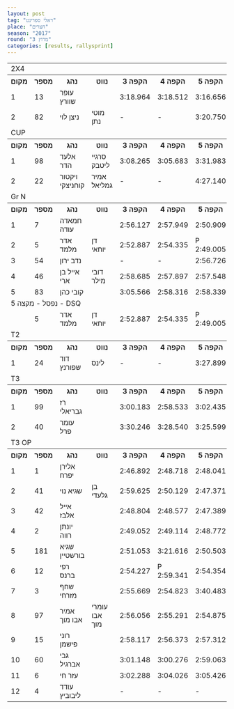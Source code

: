 ```yaml
---
layout: post
tag: "ראלי ספרינט"
place: "חצרים"
season: "2017"
round: "מרוץ 3"
categories: [results, rallysprint]
---
```

<table class="line_color">
    <tr>
        <td colspan="99" class="title_font">2X4</td>
    </tr>
    <tr class="rnkh_bkcolor">
        <th class="rnkh_font">מקום</th>
        <th class="rnkh_font">מספר</th>
        <th class="rnkh_font">נהג</th>
        <th class="rnkh_font">נווט</th>
        <th class="rnkh_font">הקפה 3</th>
        <th class="rnkh_font">הקפה 4</th>
        <th class="rnkh_font">הקפה 5</th>
        <th class="rnkh_font">זמן</th>
        <th class="rnkh_font">פער</th>
    </tr>
    <tr class="rnk_bkcolor">
        <td class="rnk_font">1</td>
        <td class="rnk_font">13</td>
        <td class="rnk_font">עופר שוורץ</td>
        <td class="rnk_font"></td>
        <td class="rnk_font">3:18.964</td>
        <td class="rnk_font">3:18.512</td>
        <td class="rnk_font">3:16.656</td>
        <td class="rnk_font">3:16.656</td>
        <td class="rnk_font">-</td>
    </tr>
    <tr class="rnk_bkcolor">
        <td class="rnk_font">2</td>
        <td class="rnk_font">82</td>
        <td class="rnk_font">ניצן לוי</td>
        <td class="rnk_font">מוטי נתן</td>
        <td class="rnk_font">-</td>
        <td class="rnk_font">-</td>
        <td class="rnk_font">3:20.750</td>
        <td class="rnk_font">3:20.750</td>
        <td class="rnk_font">4.094</td>
    </tr>
    <tr>
        <td colspan="99" class="title_font">CUP</td>
    </tr>
    <tr class="rnkh_bkcolor">
        <th class="rnkh_font">מקום</th>
        <th class="rnkh_font">מספר</th>
        <th class="rnkh_font">נהג</th>
        <th class="rnkh_font">נווט</th>
        <th class="rnkh_font">הקפה 3</th>
        <th class="rnkh_font">הקפה 4</th>
        <th class="rnkh_font">הקפה 5</th>
        <th class="rnkh_font">זמן</th>
        <th class="rnkh_font">פער</th>
    </tr>
    <tr class="rnk_bkcolor">
        <td class="rnk_font">1</td>
        <td class="rnk_font">98</td>
        <td class="rnk_font">אלעד הדר</td>
        <td class="rnk_font">סרגיי ליטבק</td>
        <td class="rnk_font">3:08.265</td>
        <td class="rnk_font">3:05.683</td>
        <td class="rnk_font">3:31.983</td>
        <td class="rnk_font">3:05.683</td>
        <td class="rnk_font">-</td>
    </tr>
    <tr class="rnk_bkcolor">
        <td class="rnk_font">2</td>
        <td class="rnk_font">22</td>
        <td class="rnk_font">ויקטור קוחניצקי</td>
        <td class="rnk_font">אמיר גמליאל</td>
        <td class="rnk_font">-</td>
        <td class="rnk_font">-</td>
        <td class="rnk_font">4:27.140</td>
        <td class="rnk_font">4:27.140</td>
        <td class="rnk_font">1:21.457</td>
    </tr>
    <tr>
        <td colspan="99" class="title_font">Gr N</td>
    </tr>
    <tr class="rnkh_bkcolor">
        <th class="rnkh_font">מקום</th>
        <th class="rnkh_font">מספר</th>
        <th class="rnkh_font">נהג</th>
        <th class="rnkh_font">נווט</th>
        <th class="rnkh_font">הקפה 3</th>
        <th class="rnkh_font">הקפה 4</th>
        <th class="rnkh_font">הקפה 5</th>
        <th class="rnkh_font">זמן</th>
        <th class="rnkh_font">פער</th>
    </tr>
    <tr class="rnk_bkcolor">
        <td class="rnk_font">1</td>
        <td class="rnk_font">7</td>
        <td class="rnk_font">חמאדה עודה</td>
        <td class="rnk_font"></td>
        <td class="rnk_font">2:56.127</td>
        <td class="rnk_font">2:57.949</td>
        <td class="rnk_font">2:50.909</td>
        <td class="rnk_font">2:50.909</td>
        <td class="rnk_font">-</td>
    </tr>
    <tr class="rnk_bkcolor">
        <td class="rnk_font">2</td>
        <td class="rnk_font">5</td>
        <td class="rnk_font">אדר מלמד</td>
        <td class="rnk_font">דן יוחאי</td>
        <td class="rnk_font">2:52.887</td>
        <td class="rnk_font">2:54.335</td>
        <td class="rnk_font penalty">P 2:49.005</td>
        <td class="rnk_font">2:52.887</td>
        <td class="rnk_font">1.978</td>
    </tr>
    <tr class="rnk_bkcolor">
        <td class="rnk_font">3</td>
        <td class="rnk_font">54</td>
        <td class="rnk_font">נדב ירון</td>
        <td class="rnk_font"></td>
        <td class="rnk_font">-</td>
        <td class="rnk_font">-</td>
        <td class="rnk_font">2:56.726</td>
        <td class="rnk_font">2:56.726</td>
        <td class="rnk_font">5.817</td>
    </tr>
    <tr class="rnk_bkcolor">
        <td class="rnk_font">4</td>
        <td class="rnk_font">46</td>
        <td class="rnk_font">אייל בן ארי</td>
        <td class="rnk_font">דובי מילר</td>
        <td class="rnk_font">2:58.685</td>
        <td class="rnk_font">2:57.897</td>
        <td class="rnk_font">2:57.548</td>
        <td class="rnk_font">2:57.548</td>
        <td class="rnk_font">6.639</td>
    </tr>
    <tr class="rnk_bkcolor">
        <td class="rnk_font">5</td>
        <td class="rnk_font">83</td>
        <td class="rnk_font">קובי כהן</td>
        <td class="rnk_font"></td>
        <td class="rnk_font">3:05.566</td>
        <td class="rnk_font">2:58.316</td>
        <td class="rnk_font">2:58.339</td>
        <td class="rnk_font">2:58.316</td>
        <td class="rnk_font">7.407</td>
    </tr>
    <tr>
        <td colspan="99" class="subtitle_font">נפסל - מקצה 5 - DSQ</td>
    </tr>
    <tr class="rnk_bkcolor">
        <td class="rnk_font"></td>
        <td class="rnk_font">5</td>
        <td class="rnk_font">אדר מלמד</td>
        <td class="rnk_font">דן יוחאי</td>
        <td class="rnk_font">2:52.887</td>
        <td class="rnk_font">2:54.335</td>
        <td class="rnk_font penalty">P 2:49.005</td>
        <td class="rnk_font">2:52.887</td>
        <td class="rnk_font">-</td>
    </tr>
    <tr>
        <td colspan="99" class="title_font">T2</td>
    </tr>
    <tr class="rnkh_bkcolor">
        <th class="rnkh_font">מקום</th>
        <th class="rnkh_font">מספר</th>
        <th class="rnkh_font">נהג</th>
        <th class="rnkh_font">נווט</th>
        <th class="rnkh_font">הקפה 3</th>
        <th class="rnkh_font">הקפה 4</th>
        <th class="rnkh_font">הקפה 5</th>
        <th class="rnkh_font">זמן</th>
        <th class="rnkh_font">פער</th>
    </tr>
    <tr class="rnk_bkcolor">
        <td class="rnk_font">1</td>
        <td class="rnk_font">24</td>
        <td class="rnk_font">דוד שפורנץ</td>
        <td class="rnk_font">לינס</td>
        <td class="rnk_font">-</td>
        <td class="rnk_font">-</td>
        <td class="rnk_font">3:27.899</td>
        <td class="rnk_font">3:27.899</td>
        <td class="rnk_font">-</td>
    </tr>
    <tr>
        <td colspan="99" class="title_font">T3</td>
    </tr>
    <tr class="rnkh_bkcolor">
        <th class="rnkh_font">מקום</th>
        <th class="rnkh_font">מספר</th>
        <th class="rnkh_font">נהג</th>
        <th class="rnkh_font">נווט</th>
        <th class="rnkh_font">הקפה 3</th>
        <th class="rnkh_font">הקפה 4</th>
        <th class="rnkh_font">הקפה 5</th>
        <th class="rnkh_font">זמן</th>
        <th class="rnkh_font">פער</th>
    </tr>
    <tr class="rnk_bkcolor">
        <td class="rnk_font">1</td>
        <td class="rnk_font">99</td>
        <td class="rnk_font">רז גבריאלי</td>
        <td class="rnk_font"></td>
        <td class="rnk_font">3:00.183</td>
        <td class="rnk_font">2:58.533</td>
        <td class="rnk_font">3:02.435</td>
        <td class="rnk_font">2:58.533</td>
        <td class="rnk_font">-</td>
    </tr>
    <tr class="rnk_bkcolor">
        <td class="rnk_font">2</td>
        <td class="rnk_font">40</td>
        <td class="rnk_font">עומר פרל</td>
        <td class="rnk_font"></td>
        <td class="rnk_font">3:30.246</td>
        <td class="rnk_font">3:28.540</td>
        <td class="rnk_font">3:25.599</td>
        <td class="rnk_font">3:25.599</td>
        <td class="rnk_font">27.066</td>
    </tr>
    <tr>
        <td colspan="99" class="title_font">T3 OP</td>
    </tr>
    <tr class="rnkh_bkcolor">
        <th class="rnkh_font">מקום</th>
        <th class="rnkh_font">מספר</th>
        <th class="rnkh_font">נהג</th>
        <th class="rnkh_font">נווט</th>
        <th class="rnkh_font">הקפה 3</th>
        <th class="rnkh_font">הקפה 4</th>
        <th class="rnkh_font">הקפה 5</th>
        <th class="rnkh_font">זמן</th>
        <th class="rnkh_font">פער</th>
    </tr>
    <tr class="rnk_bkcolor">
        <td class="rnk_font">1</td>
        <td class="rnk_font">1</td>
        <td class="rnk_font">אלירן יפרח</td>
        <td class="rnk_font"></td>
        <td class="rnk_font">2:46.892</td>
        <td class="rnk_font">2:48.718</td>
        <td class="rnk_font">2:48.041</td>
        <td class="rnk_font">2:46.892</td>
        <td class="rnk_font">-</td>
    </tr>
    <tr class="rnk_bkcolor">
        <td class="rnk_font">2</td>
        <td class="rnk_font">41</td>
        <td class="rnk_font">שגיא נוי</td>
        <td class="rnk_font">בן גלעדי</td>
        <td class="rnk_font">2:59.625</td>
        <td class="rnk_font">2:50.129</td>
        <td class="rnk_font">2:47.371</td>
        <td class="rnk_font">2:47.371</td>
        <td class="rnk_font">0.479</td>
    </tr>
    <tr class="rnk_bkcolor">
        <td class="rnk_font">3</td>
        <td class="rnk_font">42</td>
        <td class="rnk_font">אייל אלבז</td>
        <td class="rnk_font"></td>
        <td class="rnk_font">2:48.804</td>
        <td class="rnk_font">2:48.577</td>
        <td class="rnk_font">2:47.389</td>
        <td class="rnk_font">2:47.389</td>
        <td class="rnk_font">0.497</td>
    </tr>
    <tr class="rnk_bkcolor">
        <td class="rnk_font">4</td>
        <td class="rnk_font">2</td>
        <td class="rnk_font">יונתן רווה</td>
        <td class="rnk_font"></td>
        <td class="rnk_font">2:49.052</td>
        <td class="rnk_font">2:49.114</td>
        <td class="rnk_font">2:48.772</td>
        <td class="rnk_font">2:48.772</td>
        <td class="rnk_font">1.880</td>
    </tr>
    <tr class="rnk_bkcolor">
        <td class="rnk_font">5</td>
        <td class="rnk_font">181</td>
        <td class="rnk_font">שגיא בורשטיין</td>
        <td class="rnk_font"></td>
        <td class="rnk_font">2:51.053</td>
        <td class="rnk_font">3:21.616</td>
        <td class="rnk_font">2:50.503</td>
        <td class="rnk_font">2:50.503</td>
        <td class="rnk_font">3.611</td>
    </tr>
    <tr class="rnk_bkcolor">
        <td class="rnk_font">6</td>
        <td class="rnk_font">12</td>
        <td class="rnk_font">רפי ברנס</td>
        <td class="rnk_font"></td>
        <td class="rnk_font">2:54.227</td>
        <td class="rnk_font penalty">P 2:59.341</td>
        <td class="rnk_font">2:54.354</td>
        <td class="rnk_font">2:54.227</td>
        <td class="rnk_font">7.335</td>
    </tr>
    <tr class="rnk_bkcolor">
        <td class="rnk_font">7</td>
        <td class="rnk_font">3</td>
        <td class="rnk_font">שחף מזרחי</td>
        <td class="rnk_font"></td>
        <td class="rnk_font">2:55.669</td>
        <td class="rnk_font">2:54.823</td>
        <td class="rnk_font">3:40.483</td>
        <td class="rnk_font">2:54.823</td>
        <td class="rnk_font">7.931</td>
    </tr>
    <tr class="rnk_bkcolor">
        <td class="rnk_font">8</td>
        <td class="rnk_font">97</td>
        <td class="rnk_font">אמיר אבו מוך</td>
        <td class="rnk_font">עומרי אבו מוך</td>
        <td class="rnk_font">2:56.056</td>
        <td class="rnk_font">2:55.291</td>
        <td class="rnk_font">2:54.875</td>
        <td class="rnk_font">2:54.875</td>
        <td class="rnk_font">7.983</td>
    </tr>
    <tr class="rnk_bkcolor">
        <td class="rnk_font">9</td>
        <td class="rnk_font">15</td>
        <td class="rnk_font">רוני פישמן</td>
        <td class="rnk_font"></td>
        <td class="rnk_font">2:58.117</td>
        <td class="rnk_font">2:56.373</td>
        <td class="rnk_font">2:57.312</td>
        <td class="rnk_font">2:56.373</td>
        <td class="rnk_font">9.481</td>
    </tr>
    <tr class="rnk_bkcolor">
        <td class="rnk_font">10</td>
        <td class="rnk_font">60</td>
        <td class="rnk_font">גבי אברגיל</td>
        <td class="rnk_font"></td>
        <td class="rnk_font">3:01.148</td>
        <td class="rnk_font">3:00.276</td>
        <td class="rnk_font">2:59.063</td>
        <td class="rnk_font">2:59.063</td>
        <td class="rnk_font">12.171</td>
    </tr>
    <tr class="rnk_bkcolor">
        <td class="rnk_font">11</td>
        <td class="rnk_font">6</td>
        <td class="rnk_font">עזר חי</td>
        <td class="rnk_font"></td>
        <td class="rnk_font">3:02.288</td>
        <td class="rnk_font">3:04.026</td>
        <td class="rnk_font">3:05.426</td>
        <td class="rnk_font">3:02.288</td>
        <td class="rnk_font">15.396</td>
    </tr>
    <tr class="rnk_bkcolor">
        <td class="rnk_font">12</td>
        <td class="rnk_font">4</td>
        <td class="rnk_font">עודד ליבוביץ</td>
        <td class="rnk_font"></td>
        <td class="rnk_font">-</td>
        <td class="rnk_font">-</td>
        <td class="rnk_font">-</td>
        <td class="rnk_font">-</td>
        <td class="rnk_font">-</td>
    </tr>
</table>

